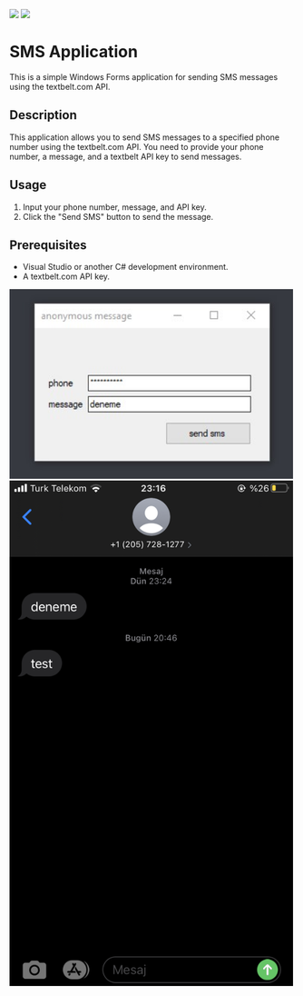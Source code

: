 ![](https://img.shields.io/github/stars/refo0/send-anonymous-sms)
![](https://img.shields.io/github/forks/refo0/send-anonymous-sms)

# SMS Application

This is a simple Windows Forms application for sending SMS messages using the textbelt.com API.

## Description

This application allows you to send SMS messages to a specified phone number using the textbelt.com API. You need to provide your phone number, a message, and a textbelt API key to send messages.

## Usage

1. Input your phone number, message, and API key.
2. Click the "Send SMS" button to send the message.

## Prerequisites

- Visual Studio or another C# development environment.
- A textbelt.com API key.

<img width=500 src="https://raw.githubusercontent.com/ReFo0/send-anonymous-sms/ReFo/my-sms.jpg">

<img width=500 src="https://raw.githubusercontent.com/ReFo0/send-anonymous-sms/ReFo/sms.jpg">
